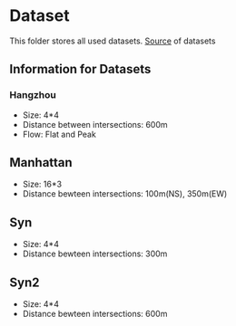 # Dataset
This folder stores all used datasets. [Source](https://traffic-signal-control.github.io/#open-datasets) of datasets

## Information for Datasets

### Hangzhou
* Size: 4*4
* Distance between intersections: 600m
* Flow: Flat and Peak 

## Manhattan
* Size: 16*3
* Distance bewteen intersections: 100m(NS), 350m(EW)

## Syn
* Size: 4*4
* Distance bewteen intersections: 300m
## Syn2
* Size: 4*4
* Distance bewteen intersections: 600m